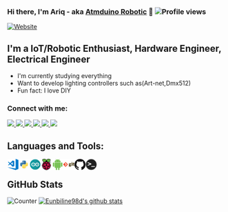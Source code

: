 ### Hi there, I'm Ariq - aka [Atmduino Robotic][website] 👋 ![Profile views](https://gpvc.arturio.dev/eunbiline98)  
[![Website](https://img.shields.io/website?label=atmduino.com&style=for-the-badge&url=https%3A%2F%2Fcodestackr.com)](https://linktr.ee/AtmduinoRobotic)

## I'm a IoT/Robotic Enthusiast, Hardware Engineer, Electrical Engineer


- I'm currently studying everything
- Want to develop lighting controllers such as(Art-net,Dmx512)
- Fun fact: I love DIY


### Connect with me:
<p>
  <a href="https://www.linkedin.com/in/ath-thaareq-mahesa-8330471b4/">
    <img src="https://img.shields.io/badge/linkedin-%230077B5.svg?&style=for-the-badge&logo=linkedin&logoColor=white" height=25>
  </a>   
  <a href="https://www.facebook.com/AthThaareqMahesa/">
    <img src="https://img.shields.io/badge/Facebook-1877F2?style=for-the-badge&logo=facebook&logoColor=white" height=25>
  </a>
    <a href="https://www.youtube.com/channel/UCfpKae3Lv2A41bXY2TYHztA">
    <img src="https://img.shields.io/badge/Youtube-1877F2?style=for-the-badge&logo=youtube&logoColor=white" height=25>
  </a>
  <a href="https://www.instagram.com/aththaareq_87/">
    <img src="https://img.shields.io/badge/instagram-%23E4405F.svg?&style=for-the-badge&logo=instagram&logoColor=white" height=25>
  </a> 
  <a href="https://github.com/eunbiline98/">
    <img src="https://img.shields.io/badge/GitHub-100000?style=for-the-badge&logo=github&logoColor=white" height=25>
  </a> 
  <a href="https://www.electronicwings.com/search?query=eunbiline98#searchprojects">
    <img src="https://img.shields.io/badge/electronicwings-%230077B5?style=for-the-badge&logo=electronicwings&logoColor=white" height=25>
  </a>
</p>

## Languages and Tools:

<img align="left" alt="Visual Studio Code" width="26px" src="https://raw.githubusercontent.com/github/explore/80688e429a7d4ef2fca1e82350fe8e3517d3494d/topics/visual-studio-code/visual-studio-code.png" />
<img align="left" alt="python" width="26px" src="https://raw.githubusercontent.com/github/explore/80688e429a7d4ef2fca1e82350fe8e3517d3494d/topics/python/python.png" />
<img align="left" alt="Arduino" width="26px" src="https://raw.githubusercontent.com/github/explore/80688e429a7d4ef2fca1e82350fe8e3517d3494d/topics/arduino/arduino.png" />
<img align="left" alt="raspberry" width="26px" src="https://raw.githubusercontent.com/github/explore/80688e429a7d4ef2fca1e82350fe8e3517d3494d/topics/raspberry-pi/raspberry-pi.png" />
<img align="left" alt="android-studio" width="26px" src="https://raw.githubusercontent.com/github/explore/80688e429a7d4ef2fca1e82350fe8e3517d3494d/topics/android/android.png" />
<img align="left" alt="Git" width="26px" src="https://raw.githubusercontent.com/github/explore/80688e429a7d4ef2fca1e82350fe8e3517d3494d/topics/git/git.png" />
<img align="left" alt="GitHub" width="26px" src="https://raw.githubusercontent.com/github/explore/78df643247d429f6cc873026c0622819ad797942/topics/github/github.png" />
<img align="left" alt="Terminal" width="26px" src="https://raw.githubusercontent.com/github/explore/80688e429a7d4ef2fca1e82350fe8e3517d3494d/topics/terminal/terminal.png" />

<br/>

[website]: https://www.instagram.com/atmduino/

## GitHub Stats

<img src="https://github-readme-stats.vercel.app/api/top-langs/?username=eunbiline98&layout=compact&count_private=true&hide=html,css,&langs_count=8" alt="Counter" width=400 height=180> [![Eunbiline98d's github stats](https://github-readme-stats.vercel.app/api?username=eunbiline98)](https://github.com/eunbiline98/eunbiline98)
